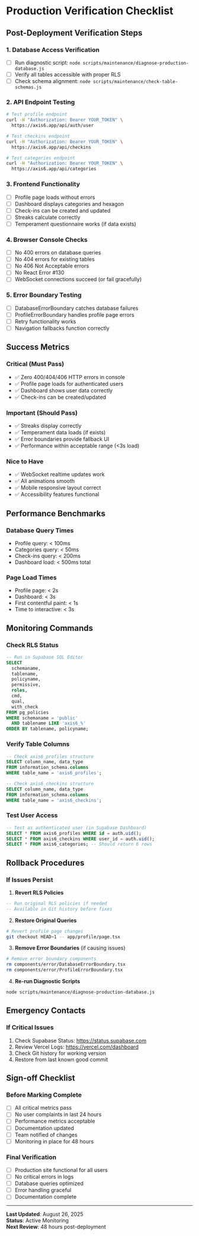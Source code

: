 # Production Verification Checklist

## Post-Deployment Verification Steps

### 1. Database Access Verification
- [ ] Run diagnostic script: `node scripts/maintenance/diagnose-production-database.js`
- [ ] Verify all tables accessible with proper RLS
- [ ] Check schema alignment: `node scripts/maintenance/check-table-schemas.js`

### 2. API Endpoint Testing
```bash
# Test profile endpoint
curl -H "Authorization: Bearer YOUR_TOKEN" \
  https://axis6.app/api/auth/user

# Test checkins endpoint
curl -H "Authorization: Bearer YOUR_TOKEN" \
  https://axis6.app/api/checkins

# Test categories endpoint
curl -H "Authorization: Bearer YOUR_TOKEN" \
  https://axis6.app/api/categories
```

### 3. Frontend Functionality
- [ ] Profile page loads without errors
- [ ] Dashboard displays categories and hexagon
- [ ] Check-ins can be created and updated
- [ ] Streaks calculate correctly
- [ ] Temperament questionnaire works (if data exists)

### 4. Browser Console Checks
- [ ] No 400 errors on database queries
- [ ] No 404 errors for existing tables
- [ ] No 406 Not Acceptable errors
- [ ] No React Error #130
- [ ] WebSocket connections succeed (or fail gracefully)

### 5. Error Boundary Testing
- [ ] DatabaseErrorBoundary catches database failures
- [ ] ProfileErrorBoundary handles profile page errors
- [ ] Retry functionality works
- [ ] Navigation fallbacks function correctly

## Success Metrics

### Critical (Must Pass)
- ✅ Zero 400/404/406 HTTP errors in console
- ✅ Profile page loads for authenticated users
- ✅ Dashboard shows user data correctly
- ✅ Check-ins can be created/updated

### Important (Should Pass)
- ✅ Streaks display correctly
- ✅ Temperament data loads (if exists)
- ✅ Error boundaries provide fallback UI
- ✅ Performance within acceptable range (<3s load)

### Nice to Have
- ✅ WebSocket realtime updates work
- ✅ All animations smooth
- ✅ Mobile responsive layout correct
- ✅ Accessibility features functional

## Performance Benchmarks

### Database Query Times
- Profile query: < 100ms
- Categories query: < 50ms
- Check-ins query: < 200ms
- Dashboard load: < 500ms total

### Page Load Times
- Profile page: < 2s
- Dashboard: < 3s
- First contentful paint: < 1s
- Time to interactive: < 3s

## Monitoring Commands

### Check RLS Status
```sql
-- Run in Supabase SQL Editor
SELECT 
  schemaname,
  tablename,
  policyname,
  permissive,
  roles,
  cmd,
  qual,
  with_check
FROM pg_policies 
WHERE schemaname = 'public' 
  AND tablename LIKE 'axis6_%'
ORDER BY tablename, policyname;
```

### Verify Table Columns
```sql
-- Check axis6_profiles structure
SELECT column_name, data_type 
FROM information_schema.columns 
WHERE table_name = 'axis6_profiles';

-- Check axis6_checkins structure  
SELECT column_name, data_type 
FROM information_schema.columns 
WHERE table_name = 'axis6_checkins';
```

### Test User Access
```sql
-- Test as authenticated user (in Supabase Dashboard)
SELECT * FROM axis6_profiles WHERE id = auth.uid();
SELECT * FROM axis6_checkins WHERE user_id = auth.uid();
SELECT * FROM axis6_categories; -- Should return 6 rows
```

## Rollback Procedures

### If Issues Persist

1. **Revert RLS Policies**
```sql
-- Run original RLS policies if needed
-- Available in Git history before fixes
```

2. **Restore Original Queries**
```bash
# Revert profile page changes
git checkout HEAD~1 -- app/profile/page.tsx
```

3. **Remove Error Boundaries** (if causing issues)
```bash
# Remove error boundary components
rm components/error/DatabaseErrorBoundary.tsx
rm components/error/ProfileErrorBoundary.tsx
```

4. **Re-run Diagnostic Scripts**
```bash
node scripts/maintenance/diagnose-production-database.js
```

## Emergency Contacts

### If Critical Issues
1. Check Supabase Status: https://status.supabase.com
2. Review Vercel Logs: https://vercel.com/dashboard
3. Check Git history for working version
4. Restore from last known good commit

## Sign-off Checklist

### Before Marking Complete
- [ ] All critical metrics pass
- [ ] No user complaints in last 24 hours
- [ ] Performance metrics acceptable
- [ ] Documentation updated
- [ ] Team notified of changes
- [ ] Monitoring in place for 48 hours

### Final Verification
- [ ] Production site functional for all users
- [ ] No critical errors in logs
- [ ] Database queries optimized
- [ ] Error handling graceful
- [ ] Documentation complete

---

**Last Updated**: August 26, 2025  
**Status**: Active Monitoring  
**Next Review**: 48 hours post-deployment